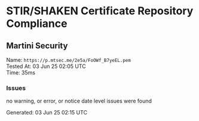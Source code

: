 # STIR/SHAKEN Certificate Repository Compliance

## Martini Security

Name: `https://p.mtsec.me/2e5a/FoOWf_B7yeEL.pem`\
Tested At: 03 Jun 25 02:05 UTC\
Time: 35ms

### Issues

no warning, or error, or notice date level issues were found

Generated: 03 Jun 25 02:15 UTC